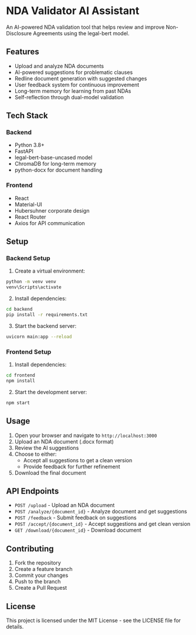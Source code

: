 # NDA Validator AI Assistant

An AI-powered NDA validation tool that helps review and improve Non-Disclosure Agreements using the legal-bert model.

## Features

- Upload and analyze NDA documents
- AI-powered suggestions for problematic clauses
- Redline document generation with suggested changes
- User feedback system for continuous improvement
- Long-term memory for learning from past NDAs
- Self-reflection through dual-model validation

## Tech Stack

### Backend
- Python 3.8+
- FastAPI
- legal-bert-base-uncased model
- ChromaDB for long-term memory
- python-docx for document handling

### Frontend
- React
- Material-UI
- Hubersuhner corporate design
- React Router
- Axios for API communication

## Setup

### Backend Setup

1. Create a virtual environment:
```bash
python -m venv venv
venv\Scripts\activate
```

2. Install dependencies:
```bash
cd backend
pip install -r requirements.txt
```

3. Start the backend server:
```bash
uvicorn main:app --reload
```

### Frontend Setup

1. Install dependencies:
```bash
cd frontend
npm install
```

2. Start the development server:
```bash
npm start
```

## Usage

1. Open your browser and navigate to `http://localhost:3000`
2. Upload an NDA document (.docx format)
3. Review the AI suggestions
4. Choose to either:
   - Accept all suggestions to get a clean version
   - Provide feedback for further refinement
5. Download the final document

## API Endpoints

- `POST /upload` - Upload an NDA document
- `POST /analyze/{document_id}` - Analyze document and get suggestions
- `POST /feedback` - Submit feedback on suggestions
- `POST /accept/{document_id}` - Accept suggestions and get clean version
- `GET /download/{document_id}` - Download document

## Contributing

1. Fork the repository
2. Create a feature branch
3. Commit your changes
4. Push to the branch
5. Create a Pull Request

## License

This project is licensed under the MIT License - see the LICENSE file for details. 